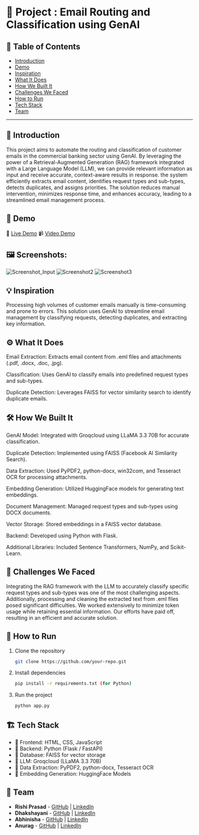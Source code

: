 # 🚀 Project : Email Routing and Classification using GenAI

## 📌 Table of Contents
- [Introduction](#introduction)
- [Demo](#demo)
- [Inspiration](#inspiration)
- [What It Does](#what-it-does)
- [How We Built It](#how-we-built-it)
- [Challenges We Faced](#challenges-we-faced)
- [How to Run](#how-to-run)
- [Tech Stack](#tech-stack)
- [Team](#team)

---

## 🎯 Introduction

This project aims to automate the routing and classification of customer emails in the commercial banking sector using GenAI. 
By leveraging the power of a Retrieval-Augmented Generation (RAG) framework integrated with a Large Language Model (LLM), 
we can provide relevant information as input and receive accurate, context-aware results in response. 
the system efficiently extracts email content, identifies request types and sub-types, detects duplicates, and assigns priorities.
The solution reduces manual intervention, minimizes response time, and enhances accuracy, leading to a streamlined email management process.

## 🎥 Demo
🔗 [Live Demo](https://github.com/user-attachments/assets/b8c6b2e6-58b1-4263-bcf3-07d3da0022a3)
📹 [Video Demo](https://github.com/user-attachments/assets/b8c6b2e6-58b1-4263-bcf3-07d3da0022a3) 

## 🖼️ Screenshots:

![Screenshot_Input](https://github.com/user-attachments/assets/162971dc-355a-4a39-8d31-326e0c759d56)
![Screenshot2](https://github.com/user-attachments/assets/a8feb46e-84a8-4e94-ab6a-0049060de581)
![Screenshot3](https://github.com/user-attachments/assets/d770c3b4-2c02-4b88-bbd9-b854a9409ab1)

## 💡 Inspiration
Processing high volumes of customer emails manually is time-consuming and prone to errors. This solution uses GenAI to streamline email management by classifying requests, detecting duplicates, and extracting key information.

## ⚙️ What It Does
Email Extraction: Extracts email content from .eml files and attachments (.pdf, .docx, .doc, .jpg).

Classification: Uses GenAI to classify emails into predefined request types and sub-types.

Duplicate Detection: Leverages FAISS for vector similarity search to identify duplicate emails.

## 🛠️ How We Built It
GenAI Model: Integrated with Groqcloud using LLaMA 3.3 70B for accurate classification.

Duplicate Detection: Implemented using FAISS (Facebook AI Similarity Search).

Data Extraction: Used PyPDF2, python-docx, win32com, and Tesseract OCR for processing attachments.

Embedding Generation: Utilized HuggingFace models for generating text embeddings.

Document Management: Managed request types and sub-types using DOCX documents.

Vector Storage: Stored embeddings in a FAISS vector database.

Backend: Developed using Python with Flask.

Additional Libraries: Included Sentence Transformers, NumPy, and Scikit-Learn.

## 🚧 Challenges We Faced
Integrating the RAG framework with the LLM to accurately classify specific request types and sub-types was one of the most challenging aspects. 
Additionally, processing and cleaning the extracted text from .eml files posed significant difficulties. 
We worked extensively to minimize token usage while retaining essential information. Our efforts have paid off, resulting in an efficient and accurate solution.

## 🏃 How to Run
1. Clone the repository  
   ```sh
   git clone https://github.com/your-repo.git
   ```
2. Install dependencies  
   ```sh
   pip install -r requirements.txt (for Python)
   ```
3. Run the project  
   ```sh
   python app.py
   ```

## 🏗️ Tech Stack
- 🔹 Frontend: HTML, CSS, JavaScript
- 🔹 Backend: Python (Flask / FastAPI)
- 🔹 Database: FAISS for vector storage
- 🔹 LLM: Groqcloud (LLaMA 3.3 70B)
- 🔹 Data Extraction: PyPDF2, python-docx, Tesseract OCR
- 🔹 Embedding Generation: HuggingFace Models

## 👥 Team
- **Rishi Prasad** - [GitHub](https://github.com/msdrishi) | [LinkedIn](https://www.linkedin.com/in/rishi-prasad-6526a7213/)
- **Dhakshayani** - [GitHub](https://github.com/gsvdhakshayani) | [LinkedIn](https://www.linkedin.com/in/dhakshayani-garapati/)
- **Abhinisha** - [GitHub](https://github.com/abhinishakumari) | [LinkedIn](https://www.linkedin.com/in/abhinishakumari/)
- **Anurag** - [GitHub](https://github.com/binuboi79) | [LinkedIn](https://in.linkedin.com/in/anurag-baral-2261a7191)
